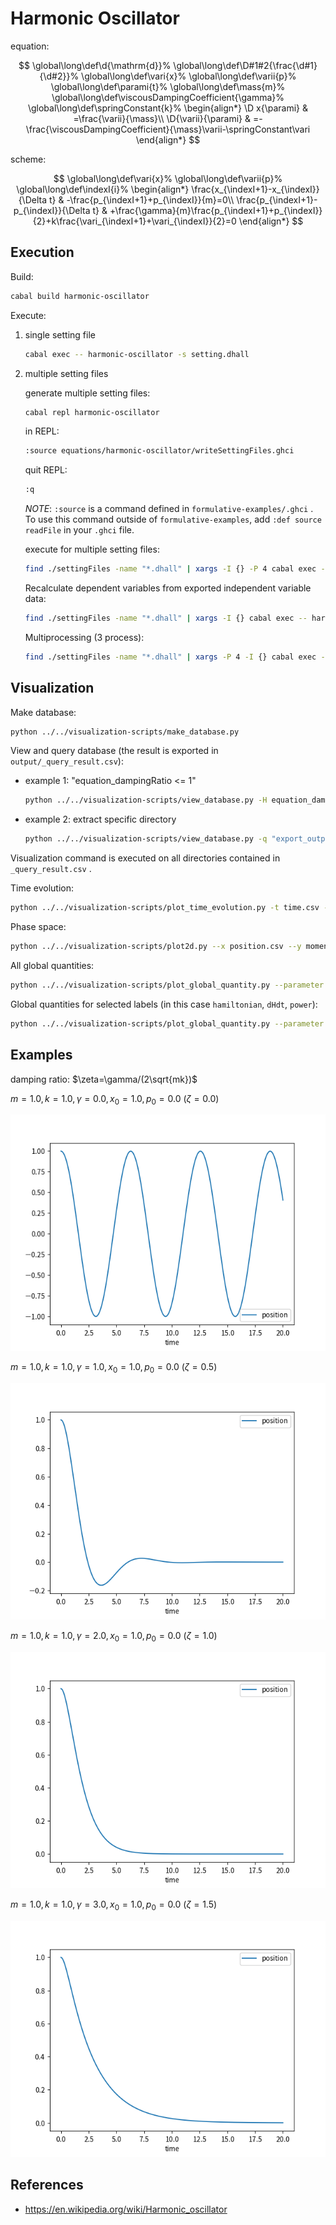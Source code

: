 # Harmonic Oscillator

equation:

$$
\global\long\def\d{\mathrm{d}}%
\global\long\def\D#1#2{\frac{\d#1}{\d#2}}%
\global\long\def\vari{x}%
\global\long\def\varii{p}%
\global\long\def\parami{t}%
\global\long\def\mass{m}%
\global\long\def\viscousDampingCoefficient{\gamma}%
\global\long\def\springConstant{k}%
\begin{align*}
\D x{\parami} & =\frac{\varii}{\mass}\\
\D{\varii}{\parami} & =-\frac{\viscousDampingCoefficient}{\mass}\varii-\springConstant\vari
\end{align*}
$$

scheme:

$$
\global\long\def\vari{x}%
\global\long\def\varii{p}%
\global\long\def\indexI{i}%
\begin{align*}
\frac{x_{\indexI+1}-x_{\indexI}}{\Delta t} & -\frac{p_{\indexI+1}+p_{\indexI}}{m}=0\\
\frac{p_{\indexI+1}-p_{\indexI}}{\Delta t} & +\frac{\gamma}{m}\frac{p_{\indexI+1}+p_{\indexI}}{2}+k\frac{\vari_{\indexI+1}+\vari_{\indexI}}{2}=0
\end{align*}
$$

## Execution

Build:

```sh
cabal build harmonic-oscillator
```

Execute:

1. single setting file

   ```sh
   cabal exec -- harmonic-oscillator -s setting.dhall
   ```

1. multiple setting files

   generate multiple setting files:

   ```sh
   cabal repl harmonic-oscillator
   ```

   in REPL:

   ```sh
   :source equations/harmonic-oscillator/writeSettingFiles.ghci
   ```

   quit REPL:

   ```sh
   :q
   ```

   _NOTE_: `:source` is a command defined in `formulative-examples/.ghci` . To use this command outside of `formulative-examples`, add `:def source readFile` in your `.ghci` file.

   execute for multiple setting files:

   ```sh
   find ./settingFiles -name "*.dhall" | xargs -I {} -P 4 cabal exec -- harmonic-oscillator -s {}
   ```

   Recalculate dependent variables from exported independent variable data:

   ```sh
   find ./settingFiles -name "*.dhall" | xargs -I {} cabal exec -- harmonic-oscillator --recalculation Continue -s {}
   ```

   Multiprocessing (3 process):

   ```sh
   find ./settingFiles -name "*.dhall" | xargs -P 4 -I {} cabal exec -- harmonic-oscillator --recalculation Continue -s {}
   ```

## Visualization

Make database:

```sh
python ../../visualization-scripts/make_database.py
```

View and query database (the result is exported in `output/_query_result.csv`):

- example 1: "equation_dampingRatio <= 1"

  ```sh
  python ../../visualization-scripts/view_database.py -H equation_dampingRatio equation_x0 equation_p0 -S equation_dampingRatio -q "equation_dampingRatio <= 1"
  ```

- example 2: extract specific directory

  ```sh
  python ../../visualization-scripts/view_database.py -q "export_outputDirectory == \"output/eeca6053077485a19e88dbeb2424390f1c6b37b7\""
  ```

Visualization command is executed on all directories contained in `_query_result.csv` .

Time evolution:

```sh
python ../../visualization-scripts/plot_time_evolution.py -t time.csv -x position.csv -o t-x.png
```

Phase space:

```sh
python ../../visualization-scripts/plot2d.py --x position.csv --y momentum.csv
```

All global quantities:

```sh
python ../../visualization-scripts/plot_global_quantity.py --parameter time.csv --data dependentVariable/_global.csv
```

Global quantities for selected labels (in this case `hamiltonian`, `dHdt`, `power`):

```sh
python ../../visualization-scripts/plot_global_quantity.py --parameter time.csv --data dependentVariable/_global.csv --header hamiltonian dHdt power
```

## Examples

damping ratio: $\zeta=\gamma/(2\sqrt{mk})$

$m = 1.0, k = 1.0, \gamma = 0.0, x_0 = 1.0, p_0 = 0.0$ ($\zeta=0.0$)

![](media/t-x_dampingRatio_0.png)

$m = 1.0, k = 1.0, \gamma = 1.0, x_0 = 1.0, p_0 = 0.0$ ($\zeta=0.5$)

![](media/t-x_dampingRatio_0.5.png)

$m = 1.0, k = 1.0, \gamma = 2.0, x_0 = 1.0, p_0 = 0.0$ ($\zeta=1.0$)

![](media/t-x_dampingRatio_1.png)

$m = 1.0, k = 1.0, \gamma = 3.0, x_0 = 1.0, p_0 = 0.0$ ($\zeta=1.5$)

![](media/t-x_dampingRatio_1.5.png)

## References

- https://en.wikipedia.org/wiki/Harmonic_oscillator
